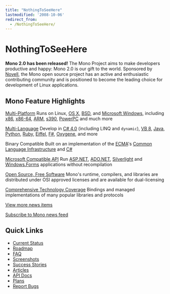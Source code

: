```yaml
---
title: "NothingToSeeHere"
lastmodified: '2008-10-06'
redirect_from:
  - /NothingToSeeHere/
---
```


NothingToSeeHere
================

**Mono 2.0 has been released!** The Mono Project aims to make developers productive and happy: Mono 2.0 is our gift to the world. Sponsored by [Novell](http://www.novell.com), the Mono open source project has an active and enthusiastic contributing community and is positioned to become the leading choice for development of Linux applications.

Mono Feature Highlights
-----------------------

[Multi-Platform](/Supported_Platforms "Supported Platforms")
Runs on Linux, [OS X](/Mono:OSX "Mono:OSX"), [BSD](/Mono:BSD "Mono:BSD"), and [Microsoft Windows](/Using_Mono_on_Windows), including [x86](/Mono:X86 "Mono:X86"), [x86-64](/Mono:AMD64 "Mono:AMD64"), [ARM](/Mono:ARM "Mono:ARM"), [s390](/Mono:S390 "Mono:S390"), [PowerPC](/Mono:PowerPC "Mono:PowerPC") and much more

[Multi-Language](/Languages "Languages")
Develop in [C\# 4.0](/CSharp_Compiler "CSharp Compiler") (including LINQ and `dynamic`), [VB 8](/VisualBasic.NET_support), [Java](/Java "Java"), [Python](/Python "Python"), [Ruby](http://www.ironruby.net/), [Eiffel](http://www.eiffel.com/), [F\#](http://research.microsoft.com/fsharp/), [Oxygene](http://remobjects.com/oxygene), and more

Binary Compatible
Built on an implementation of the [ECMA](/ECMA "ECMA")'s [Common Language Infrastructure](/Mono:Runtime "Mono:Runtime") and [C\#](/CSharp_Compiler "CSharp Compiler")

[Microsoft Compatible API](/Guidelines:Application_Portability "Guidelines:Application Portability")
Run [ASP.NET](/ASP.NET "ASP.NET"), [ADO.NET](/ADO.NET "ADO.NET"), [Silverlight](/Moonlight "Moonlight") and [Windows.Forms](/WinForms "WinForms") applications without recompilation

[Open Source, Free Software](/FAQ:_Licensing)
Mono's runtime, compilers, and libraries are distributed under OSI approved licenses and are available for dual-licensing

[Comprehensive Technology Coverage](/Plans "Plans")
Bindings and managed implementations of many popular libraries and protocols

[View more news items](/news)

[Subscribe to Mono news feed](/news/index.rss2)

Quick Links
-----------

-   [Current Status](/Compatibility "Compatibility")
-   [Roadmap](/Mono_Project_Roadmap)
-   [FAQ](/FAQ:_General "FAQ: General")
-   [Screenshots](/Screenshots "Screenshots")
-   [Success Stories](/Companies_Using_Mono "Companies Using Mono")
-   [Articles](/Articles "Articles")
-   [API Docs](http://www.go-mono.com/docs/)
-   [Plans](/Plans "Plans")
-   [Report Bugs](/Bugs "Bugs")

 

